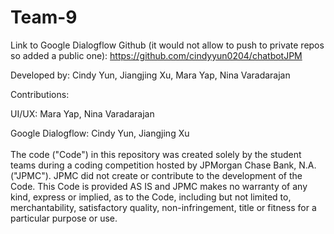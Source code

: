 # Team-9

Link to Google Dialogflow Github (it would not allow to push to private repos so added a public one): https://github.com/cindyyun0204/chatbotJPM

Developed by: Cindy Yun, Jiangjing Xu, Mara Yap, Nina Varadarajan


Contributions:

UI/UX: Mara Yap, Nina Varadarajan

Google Dialogflow: Cindy Yun, Jiangjing Xu
 <br /> <br /> The code ("Code") in this repository was created solely by the student teams during a coding competition hosted by JPMorgan Chase Bank, N.A. ("JPMC"). JPMC did not create or contribute to the development of the Code. This Code is provided AS IS and JPMC makes no warranty of any kind, express or implied, as to the Code, including but not limited to, merchantability, satisfactory quality, non-infringement, title or fitness for a particular purpose or use.